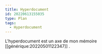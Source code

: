 ```yaml
---
title: Hyperdocument
id: 20220613155035
type: Plan
tags:
  - Hyperdocument
---
```


 L'hyperdocument est un axe de mon mémoire [[générique:20220501122347]] .